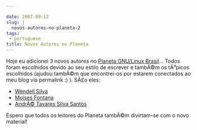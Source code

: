 ```yaml
---

date: 2007-09-12
slug: |
  novos-autores-no-planeta-2
tags:
 - portuguese
title: Novos Autores no Planeta
---
```


Hoje eu adicionei 3 novos autores no [Planeta GNU/Linux
Brasil](http://planeta.gnulinuxbrasil.org)... Todos foram escolhidos
devido ao seu estilo de escrever e tambÃ©m os tÃ³picos escolhidos
(ajudou tambÃ©m que encontrei-os por estarem conectados ao meu blog via
permalink :) ). SÃ£o eles:

-   [Wendell Silva](http://caminholivre.wordpress.com/feed/)
-   [Moises
    Fontana](http://moisesfontana.blogspot.com/feeds/posts/default)
-   [AndrÃ© Tavares Silva
    Santos](http://contrasenso.wordpress.com/feed/)

Espero que todos os leitores do Planeta tambÃ©m divirtam-se com o novo
material!
